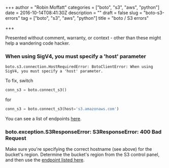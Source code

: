 +++
author = "Robin Moffatt"
categories = ["boto", "s3", "aws", "python"]
date = 2016-10-14T08:41:30Z
description = ""
draft = false
slug = "boto-s3-errors"
tag = ["boto", "s3", "aws", "python"]
title = "boto / S3 errors"

+++

Presented without comment, warranty, or context -  other than these might help a wandering code hacker. 

### When using SigV4, you must specify a 'host' parameter

    boto.s3.connection.HostRequiredError: BotoClientError: When using SigV4, you must specify a 'host' parameter.

To fix, switch

```python
conn_s3 = boto.connect_s3()
```

for

```python
conn_s3 = boto.connect_s3(host='s3.amazonaws.com')
```

You can see a list of endpoints [here](http://docs.aws.amazon.com/general/latest/gr/rande.html#s3_region). 

### boto.exception.S3ResponseError: S3ResponseError: 400 Bad Request

Make sure you're specifying the correct hostname (see above) for the bucket's region. Determine the bucket's region from the S3 control panel, and then use the [endpoint listed here](http://docs.aws.amazon.com/general/latest/gr/rande.html#s3_region).
